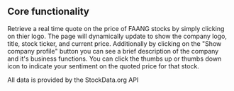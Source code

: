 ## Core functionality 
Retrieve a real time quote on the price of FAANG stocks by simply clicking on thier logo.
The page will dynamically update to show the company logo, title, stock ticker, and current price.
Additionally by clicking on the "Show company profile" button you can see a brief description of the company and it's business functions.
You can click the thumbs up or thumbs down icon to indicate your sentiment on the quoted price for that stock.

All data is provided by the StockData.org API